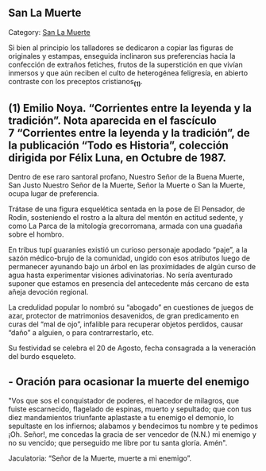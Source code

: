## San La Muerte

Category: [San La Muerte](http://descubrircorrientes.com.ar/2012/index.php/756-cultura/8-leyenda-y-tradicion/artesania-y-santoral-profano/san-la-muerte)

Si bien al principio los talladores se dedicaron a copiar las figuras de originales y estampas, enseguida inclinaron sus preferencias hacia la confección de extraños fetiches, frutos de la superstición en que vivían inmersos y que aún reciben el culto de heterogénea feligresía, en abierto contraste con los preceptos cristianos<sub><strong>(1)</strong></sub>.

## **(1)** Emilio Noya. “Corrientes entre la leyenda y la tradición”. Nota aparecida en el fascículo 7 “Corrientes entre la leyenda y la tradición”, de la publicación “Todo es Historia”, colección dirigida por Félix Luna, en Octubre de 1987.

Dentro de ese raro santoral profano, Nuestro Señor de la Buena Muerte, San Justo Nuestro Señor de la Muerte, Señor la Muerte o San la Muerte, ocupa lugar de preferencia.

Trátase de una figura esquelética sentada en la pose de El Pensador, de Rodin, sosteniendo el rostro a la altura del mentón en actitud sedente, y como La Parca de la mitología grecorromana, armada con una guadaña sobre el hombro.

En tribus tupí guaraníes existió un curioso personaje apodado “paje”, a la sazón médico-brujo de la comunidad, ungido con esos atributos luego de permanecer ayunando bajo un árbol en las proximidades de algún curso de agua hasta experimentar visiones adivinatorias. No sería aventurado suponer que estamos en presencia del antecedente más cercano de esta añeja devoción regional.

La credulidad popular lo nombró su “abogado” en cuestiones de juegos de azar, protector de matrimonios desavenidos, de gran predicamento en curas del “mal de ojo”, infalible para recuperar objetos perdidos, causar “daño” a alguien, o para contrarrestarlo, etc.

Su festividad se celebra el 20 de Agosto, fecha consagrada a la veneración del burdo esqueleto.

## **\- Oración para ocasionar la muerte del enemigo**

"Vos que sos el conquistador de poderes, el hacedor de milagros, que fuiste escarnecido, flagelado de espinas, muerto y sepultado; que con tus diez mandamientos triunfante aplastaste a tu enemigo el demonio, lo sepultaste en los infiernos; alabamos y bendecimos tu nombre y te pedimos ¡Oh. Señor!, me concedas la gracia de ser vencedor de (N.N.) mi enemigo y no su vencido; que perseguido me libre por tu santa gloría. Amén". 

Jaculatoria: “Señor de la Muerte, muerte a mi enemigo”.